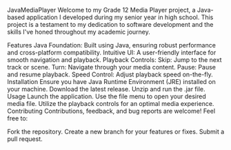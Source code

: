 JavaMediaPlayer Welcome to my Grade 12 Media Player project, a Java-based application I developed during my senior year in high school. This project is a testament to my dedication to software development and the skills I've honed throughout my academic journey.

Features Java Foundation: Built using Java, ensuring robust performance and cross-platform compatibility. Intuitive UI: A user-friendly interface for smooth navigation and playback. Playback Controls: Skip: Jump to the next track or scene. Turn: Navigate through your media content. Pause: Pause and resume playback. Speed Control: Adjust playback speed on-the-fly. Installation Ensure you have Java Runtime Environment (JRE) installed on your machine. Download the latest release. Unzip and run the .jar file. Usage Launch the application. Use the file menu to open your desired media file. Utilize the playback controls for an optimal media experience. Contributing Contributions, feedback, and bug reports are welcome! Feel free to:

Fork the repository. Create a new branch for your features or fixes. Submit a pull request.
